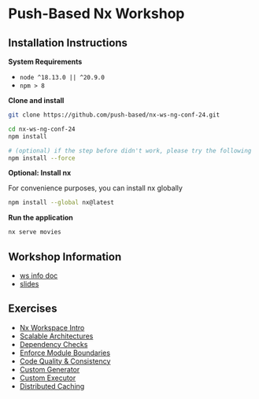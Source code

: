 # Push-Based Nx Workshop

## Installation Instructions

**System Requirements**

* `node ^18.13.0 || ^20.9.0`
* `npm > 8`

**Clone and install**

```bash
git clone https://github.com/push-based/nx-ws-ng-conf-24.git

cd nx-ws-ng-conf-24
npm install

# (optional) if the step before didn't work, please try the following
npm install --force
```

**Optional: Install nx**

For convenience purposes, you can install nx globally

```bash
npm install --global nx@latest
```

**Run the application**

```bash
nx serve movies
```

## Workshop Information

* [ws info doc](https://docs.google.com/document/d/1Xl5J75RAEcDInHB4QZl8NN8skxKm_MNwWXpnG3BTv0k/edit?usp=sharing)
* [slides](https://drive.google.com/drive/folders/1La1idqQiP9MZZoyA6DxOoJs8YdG9RLVK?usp=sharing)

## Exercises

* [Nx Workspace Intro](./exercises/1.nx-workspace-intro.md)
* [Scalable Architectures](./exercises/2.scalable-architecture-design.md)
* [Dependency Checks](./exercises/3.dependency-checks.md)
* [Enforce Module Boundaries](./exercises/4.enforce-module-boundaries)
* [Code Quality & Consistency](./exercises/5.code-quality-and-consistency)
* [Custom Generator](./exercises/6.custom-generator.md)
* [Custom Executor](./exercises/7.custom-executor.md)
* [Distributed Caching](./exercises/8.distributed-caching.md)

